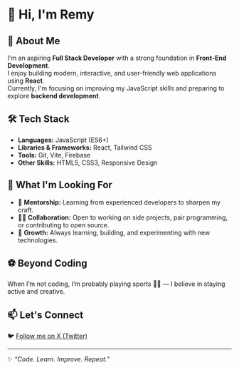 # 👋 Hi, I'm Remy

## 🚀 About Me
I'm an aspiring **Full Stack Developer** with a strong foundation in **Front-End Development**.  
I enjoy building modern, interactive, and user-friendly web applications using **React**.  
Currently, I'm focusing on improving my JavaScript skills and preparing to explore **backend development**.

## 🛠️ Tech Stack
- **Languages:** JavaScript (ES6+)
- **Libraries & Frameworks:** React, Tailwind CSS  
- **Tools:** Git, Vite, Firebase  
- **Other Skills:** HTML5, CSS3, Responsive Design

## 🌱 What I'm Looking For
- 🤝 **Mentorship:** Learning from experienced developers to sharpen my craft.  
- 👨‍💻 **Collaboration:** Open to working on side projects, pair programming, or contributing to open source.  
- 🚀 **Growth:** Always learning, building, and experimenting with new technologies.

## ⚽ Beyond Coding
When I’m not coding, I’m probably playing sports 🏃‍♂️ — I believe in staying active and creative.

## 📫 Let's Connect
🐦 [Follow me on X (Twitter)](https://x.com/Remy_Stack)

---

✨ *“Code. Learn. Improve. Repeat.”*
